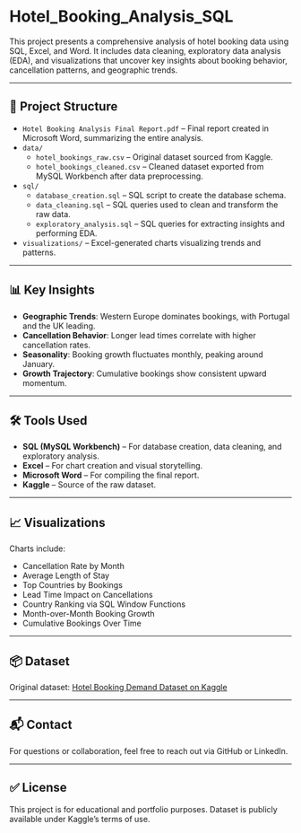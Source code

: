 # Hotel_Booking_Analysis_SQL

This project presents a comprehensive analysis of hotel booking data using SQL, Excel, and Word. It includes data cleaning, exploratory data analysis (EDA), and visualizations that uncover key insights about booking behavior, cancellation patterns, and geographic trends.

---

## 📁 Project Structure

- `Hotel Booking Analysis Final Report.pdf` – Final report created in Microsoft Word, summarizing the entire analysis.
- `data/`  
  - `hotel_bookings_raw.csv` – Original dataset sourced from Kaggle.  
  - `hotel_bookings_cleaned.csv` – Cleaned dataset exported from MySQL Workbench after data preprocessing.
- `sql/`  
  - `database_creation.sql` – SQL script to create the database schema.  
  - `data_cleaning.sql` – SQL queries used to clean and transform the raw data.  
  - `exploratory_analysis.sql` – SQL queries for extracting insights and performing EDA.
- `visualizations/` – Excel-generated charts visualizing trends and patterns.

---

## 📊 Key Insights

- **Geographic Trends**: Western Europe dominates bookings, with Portugal and the UK leading.
- **Cancellation Behavior**: Longer lead times correlate with higher cancellation rates.
- **Seasonality**: Booking growth fluctuates monthly, peaking around January.
- **Growth Trajectory**: Cumulative bookings show consistent upward momentum.

---

## 🛠 Tools Used

- **SQL (MySQL Workbench)** – For database creation, data cleaning, and exploratory analysis.
- **Excel** – For chart creation and visual storytelling.
- **Microsoft Word** – For compiling the final report.
- **Kaggle** – Source of the raw dataset.

---

## 📈 Visualizations

Charts include:
- Cancellation Rate by Month  
- Average Length of Stay  
- Top Countries by Bookings  
- Lead Time Impact on Cancellations  
- Country Ranking via SQL Window Functions  
- Month-over-Month Booking Growth  
- Cumulative Bookings Over Time  

---

## 📦 Dataset

Original dataset: [Hotel Booking Demand Dataset on Kaggle](https://www.kaggle.com/datasets/jessemostipak/hotel-booking-demand)

---

## 📬 Contact

For questions or collaboration, feel free to reach out via GitHub or LinkedIn.

---

## ✅ License

This project is for educational and portfolio purposes. Dataset is publicly available under Kaggle’s terms of use.
